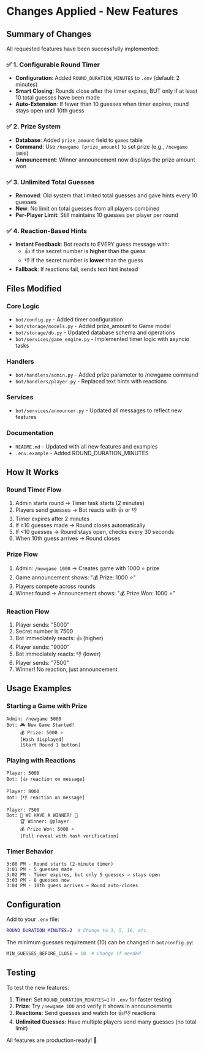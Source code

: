 # Changes Applied - New Features

## Summary of Changes

All requested features have been successfully implemented:

### ✅ 1. Configurable Round Timer
- **Configuration**: Added `ROUND_DURATION_MINUTES` to `.env` (default: 2 minutes)
- **Smart Closing**: Rounds close after the timer expires, BUT only if at least 10 total guesses have been made
- **Auto-Extension**: If fewer than 10 guesses when timer expires, round stays open until 10th guess

### ✅ 2. Prize System
- **Database**: Added `prize_amount` field to `games` table
- **Command**: Use `/newgame [prize_amount]` to set prize (e.g., `/newgame 1000`)
- **Announcement**: Winner announcement now displays the prize amount won

### ✅ 3. Unlimited Total Guesses
- **Removed**: Old system that limited total guesses and gave hints every 10 guesses
- **New**: No limit on total guesses from all players combined
- **Per-Player Limit**: Still maintains 10 guesses per player per round

### ✅ 4. Reaction-Based Hints
- **Instant Feedback**: Bot reacts to EVERY guess message with:
  - 👍 if the secret number is **higher** than the guess
  - 👎 if the secret number is **lower** than the guess
- **Fallback**: If reactions fail, sends text hint instead

## Files Modified

### Core Logic
- `bot/config.py` - Added timer configuration
- `bot/storage/models.py` - Added prize_amount to Game model
- `bot/storage/db.py` - Updated database schema and operations
- `bot/services/game_engine.py` - Implemented timer logic with asyncio tasks

### Handlers
- `bot/handlers/admin.py` - Added prize parameter to /newgame command
- `bot/handlers/player.py` - Replaced text hints with reactions

### Services
- `bot/services/announcer.py` - Updated all messages to reflect new features

### Documentation
- `README.md` - Updated with all new features and examples
- `.env.example` - Added ROUND_DURATION_MINUTES

## How It Works

### Round Timer Flow
1. Admin starts round → Timer task starts (2 minutes)
2. Players send guesses → Bot reacts with 👍 or 👎
3. Timer expires after 2 minutes
4. If ≥10 guesses made → Round closes automatically
5. If <10 guesses → Round stays open, checks every 30 seconds
6. When 10th guess arrives → Round closes

### Prize Flow
1. Admin: `/newgame 1000` → Creates game with 1000 ⭐ prize
2. Game announcement shows: "💰 Prize: 1000 ⭐"
3. Players compete across rounds
4. Winner found → Announcement shows: "💰 Prize Won: 1000 ⭐"

### Reaction Flow
1. Player sends: "5000"
2. Secret number is 7500
3. Bot immediately reacts: 👍 (higher)
4. Player sends: "9000"
5. Bot immediately reacts: 👎 (lower)
6. Player sends: "7500"
7. Winner! No reaction, just announcement

## Usage Examples

### Starting a Game with Prize
```
Admin: /newgame 5000
Bot: 🎮 New Game Started!
     💰 Prize: 5000 ⭐
     [Hash displayed]
     [Start Round 1 button]
```

### Playing with Reactions
```
Player: 5000
Bot: [👍 reaction on message]

Player: 8000
Bot: [👎 reaction on message]

Player: 7500
Bot: 🎉 WE HAVE A WINNER! 🎉
     🏆 Winner: @player
     💰 Prize Won: 5000 ⭐
     [Full reveal with hash verification]
```

### Timer Behavior
```
3:00 PM - Round starts (2-minute timer)
3:01 PM - 5 guesses made
3:02 PM - Timer expires, but only 5 guesses → stays open
3:03 PM - 8 guesses now
3:04 PM - 10th guess arrives → Round auto-closes
```

## Configuration

Add to your `.env` file:
```bash
ROUND_DURATION_MINUTES=2  # Change to 3, 5, 10, etc.
```

The minimum guesses requirement (10) can be changed in `bot/config.py`:
```python
MIN_GUESSES_BEFORE_CLOSE = 10  # Change if needed
```

## Testing

To test the new features:

1. **Timer**: Set `ROUND_DURATION_MINUTES=1` in `.env` for faster testing
2. **Prize**: Try `/newgame 100` and verify it shows in announcements
3. **Reactions**: Send guesses and watch for 👍/👎 reactions
4. **Unlimited Guesses**: Have multiple players send many guesses (no total limit)

All features are production-ready! 🚀
